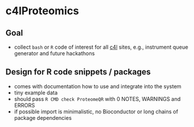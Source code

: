 # c4lProteomics


## Goal

- collect `bash` or `R` code of interest for all [c4l](https://coreforlife.eu/) sites, e.g., instrument queue generator and future hackathons

## Design for R code snippets /  packages

- comes with documentation how to use and integrate into the system
- tiny example data
- should pass `R CMD check ProteomeQR` with 0 NOTES, WARNINGS and ERRORS
- if possible import is minimalistic, no Bioconductor or long chains of package dependencies 
